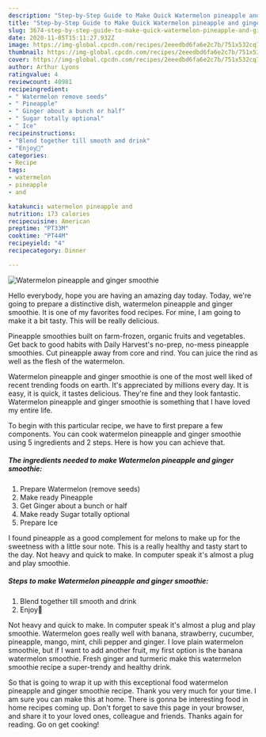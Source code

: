 ```yaml
---
description: "Step-by-Step Guide to Make Quick Watermelon pineapple and ginger smoothie"
title: "Step-by-Step Guide to Make Quick Watermelon pineapple and ginger smoothie"
slug: 3674-step-by-step-guide-to-make-quick-watermelon-pineapple-and-ginger-smoothie
date: 2020-11-05T15:11:27.932Z
image: https://img-global.cpcdn.com/recipes/2eeedbd6fa6e2c7b/751x532cq70/watermelon-pineapple-and-ginger-smoothie-recipe-main-photo.jpg
thumbnail: https://img-global.cpcdn.com/recipes/2eeedbd6fa6e2c7b/751x532cq70/watermelon-pineapple-and-ginger-smoothie-recipe-main-photo.jpg
cover: https://img-global.cpcdn.com/recipes/2eeedbd6fa6e2c7b/751x532cq70/watermelon-pineapple-and-ginger-smoothie-recipe-main-photo.jpg
author: Arthur Lyons
ratingvalue: 4
reviewcount: 40981
recipeingredient:
- " Watermelon remove seeds"
- " Pineapple"
- " Ginger about a bunch or half"
- " Sugar totally optional"
- " Ice"
recipeinstructions:
- "Blend together till smooth and drink"
- "Enjoy🤤"
categories:
- Recipe
tags:
- watermelon
- pineapple
- and

katakunci: watermelon pineapple and 
nutrition: 173 calories
recipecuisine: American
preptime: "PT33M"
cooktime: "PT44M"
recipeyield: "4"
recipecategory: Dinner

---
```



![Watermelon pineapple and ginger smoothie](https://img-global.cpcdn.com/recipes/2eeedbd6fa6e2c7b/751x532cq70/watermelon-pineapple-and-ginger-smoothie-recipe-main-photo.jpg)

Hello everybody, hope you are having an amazing day today. Today, we're going to prepare a distinctive dish, watermelon pineapple and ginger smoothie. It is one of my favorites food recipes. For mine, I am going to make it a bit tasty. This will be really delicious.

Pineapple smoothies built on farm-frozen, organic fruits and vegetables. Get back to good habits with Daily Harvest&#39;s no-prep, no-mess pineapple smoothies. Cut pineapple away from core and rind. You can juice the rind as well as the flesh of the watermelon.

Watermelon pineapple and ginger smoothie is one of the most well liked of recent trending foods on earth. It's appreciated by millions every day. It is easy, it is quick, it tastes delicious. They're fine and they look fantastic. Watermelon pineapple and ginger smoothie is something that I have loved my entire life.


To begin with this particular recipe, we have to first prepare a few components. You can cook watermelon pineapple and ginger smoothie using 5 ingredients and 2 steps. Here is how you can achieve that.

<!--inarticleads1-->

##### The ingredients needed to make Watermelon pineapple and ginger smoothie:

1. Prepare  Watermelon (remove seeds)
1. Make ready  Pineapple
1. Get  Ginger about a bunch or half
1. Make ready  Sugar totally optional
1. Prepare  Ice


I found pineapple as a good complement for melons to make up for the sweetness with a little sour note. This is a really healthy and tasty start to the day. Not heavy and quick to make. In computer speak it&#39;s almost a plug and play smoothie. 

<!--inarticleads2-->

##### Steps to make Watermelon pineapple and ginger smoothie:

1. Blend together till smooth and drink
1. Enjoy🤤


Not heavy and quick to make. In computer speak it&#39;s almost a plug and play smoothie. Watermelon goes really well with banana, strawberry, cucumber, pineapple, mango, mint, chili pepper and ginger. I love plain watermelon smoothie, but if I want to add another fruit, my first option is the banana watermelon smoothie. Fresh ginger and turmeric make this watermelon smoothie recipe a super-trendy and healthy drink. 

So that is going to wrap it up with this exceptional food watermelon pineapple and ginger smoothie recipe. Thank you very much for your time. I am sure you can make this at home. There is gonna be interesting food in home recipes coming up. Don't forget to save this page in your browser, and share it to your loved ones, colleague and friends. Thanks again for reading. Go on get cooking!
